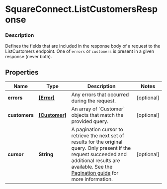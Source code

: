 # SquareConnect.ListCustomersResponse

### Description

Defines the fields that are included in the response body of a request to the ListCustomers endpoint.  One of `errors` or `customers` is present in a given response (never both).

## Properties
Name | Type | Description | Notes
------------ | ------------- | ------------- | -------------
**errors** | [**[Error]**](Error.md) | Any errors that occurred during the request. | [optional] 
**customers** | [**[Customer]**](Customer.md) | An array of &#x60;Customer&#x60; objects that match the provided query. | [optional] 
**cursor** | **String** | A pagination cursor to retrieve the next set of results for the original query. Only present if the request succeeded and additional results are available.  See the [Pagination guide](https://developer.squareup.com/docs/working-with-apis/pagination) for more information. | [optional] 


